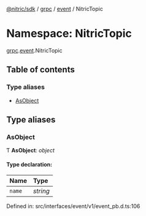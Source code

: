 [@nitric/sdk](../README.md) / [grpc](grpc.md) / [event](grpc.event.md) / NitricTopic

# Namespace: NitricTopic

[grpc](grpc.md).[event](grpc.event.md).NitricTopic

## Table of contents

### Type aliases

- [AsObject](grpc.event.nitrictopic.md#asobject)

## Type aliases

### AsObject

Ƭ **AsObject**: *object*

#### Type declaration:

Name | Type |
:------ | :------ |
`name` | *string* |

Defined in: src/interfaces/event/v1/event_pb.d.ts:106
